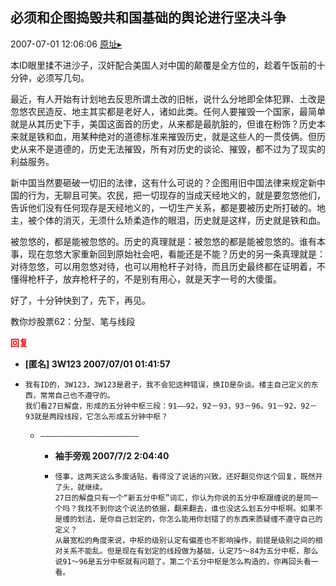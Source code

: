 ## 必须和企图捣毁共和国基础的舆论进行坚决斗争
2007-07-01 12:06:06
[原址▸](http://www.fxgan.com/chan_time/2007_07_12/548.htm)



 本ID眼里揉不进沙子，汉奸配合美国人对中国的颠覆是全方位的，趁着午饭前的十分钟，必须写几句。


 


 最近，有人开始有计划地去反思所谓土改的旧帐，说什么分地即全体犯罪、土改是忽悠农民造反、地主其实都是老好人，诸如此类。任何人要摧毁一个国家，最简单就是从其历史下手，美国这面首的历史，从来都是最肮脏的，但谁在粉饰？历史本来就是铁和血，用某种绝对的道德标准来摧毁历史，就是这些人的一贯伎俩。但历史从来不是道德的，历史无法摧毁，所有对历史的谈论、摧毁，都不过为了现实的利益服务。


 


 新中国当然要砸破一切旧的法律，这有什么可说的？企图用旧中国法律来规定新中国的行为，无聊且可笑。农民，把一切现存的当成天经地义的，就是要忽悠他们，告诉他们没有任何现存是天经地义的，一切生产关系，都是要被历史所打破的。地主，被个体的消灭，无须什么矫柔造作的眼泪，历史就是这样，历史就是铁和血。


 


 被忽悠的，都是能被忽悠的。历史的真理就是：被忽悠的都是能被忽悠的。谁有本事，现在忽悠大家重新回到原始社会吧，看能还是不能？历史的另一条真理就是：对待忽悠，可以用忽悠对待，也可以用枪杆子对待，而且历史最终都在证明着，不懂得枪杆子，放弃枪杆子的，不是别有用心，就是天字一号的大傻蛋。


 


 好了，十分钟快到了，先下，再见。


 


 
  教你炒股票62：分型、笔与线段
 





<font color='red'>**回复**</font>


- **[匿名] 3W123  2007/07/01 01:41:57**
- ```
  我有ID的，3W123，3W123是君子，我不会犯这种错误，换ID是杂谈。楼主自己定义的东西，常常自己也不遵守的。
  我们看27日解盘，形成的五分钟中枢三段：91――92，92－93，93－96。91－92，92－93就是两段线段，它怎么形成五分钟中枢？
  ```
   - ```
     ――――――――――――――――――――――
     ```
      - **袖手旁观 2007/7/2 2:04:40**
      - ```
        怪事，这两天这么多废话贴，看得没了说话的兴致。还好翻见你这个回复，既然开了头，就继续。
        27日的解盘只有一个“新五分中枢”词汇，你认为你说的五分中枢跟缠说的是同一个吗？我找不到你这个说法的依据，翻来翻去，谁也没这么划五分中枢啊。如果不是缠的划法，是你自己划定的，你怎么能用你划错了的东西来质疑缠不遵守自己的定义？
        从最宽松的角度来说，中枢的级别认定有偏差也不影响操作，前提是级别之间的相对关系不能乱。但是现在有划定的线段做为基础，认定75～84为五分中枢，那么说91～96是五分中枢就有问题了。第二个五分中枢是怎么构造的，你再回头看一看。
        ```
